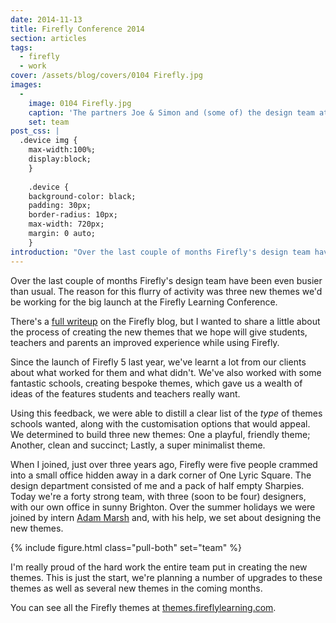 ```yaml
---
date: 2014-11-13
title: Firefly Conference 2014
section: articles
tags:
  - firefly
  - work
cover: /assets/blog/covers/0104 Firefly.jpg
images:
  - 
    image: 0104 Firefly.jpg
    caption: 'The partners Joe & Simon and (some of) the design team at the Firefly Learning Conference 2014'
    set: team
post_css: |
  .device img {
    max-width:100%;
    display:block;
    }
    
    .device {
    background-color: black;
    padding: 30px;
    border-radius: 10px;
    max-width: 720px;
    margin: 0 auto;
    }
introduction: "Over the last couple of months Firefly's design team have been _extra_ busy. The reason for this flurry of activity was three new themes we'd be working for the big launch at the Firefly Learning Conference."
---
```

Over the last couple of months Firefly's design team have been even busier than usual. The reason for this flurry of activity was three new themes we'd be working for the big launch at the Firefly Learning Conference.

There's a [full writeup](http://fireflylearning.com/blog/firefly-learning-conference-round-up) on the Firefly blog, but I wanted to share a little about the process of creating the new themes that we hope will give students, teachers and parents an improved experience while using Firefly.
 
Since the launch of Firefly 5 last year, we've learnt a lot from our clients about what worked for them and what didn't.  We've also worked with some fantastic schools, creating bespoke themes, which gave us a wealth of ideas of the features students and teachers really want.

Using this feedback, we were able to distill a clear list of the _type_ of themes schools wanted, along with the customisation options that would appeal. We determined to build three new themes: One a playful, friendly theme; Another, clean and succinct; Lastly, a super minimalist theme.

When I joined, just over three years ago, Firefly were five people crammed into a small office hidden away in a dark corner of One Lyric Square. The design department consisted of me and a pack of half empty Sharpies. Today we're a forty strong team, with three (soon to be four) designers, with our own office in sunny Brighton. Over the summer holidays we were joined by intern [Adam Marsh](http://www.adammmarsh.com) and, with his help, we set about designing the new themes.

{% include figure.html class="pull-both" set="team" %}

I'm really proud of the hard work the entire team put in creating the new themes. This is just the start, we're planning a number of upgrades to these themes as well as several new themes in the coming months. 

You can see all the Firefly themes at [themes.fireflylearning.com](http://themes.fireflylearning.com).